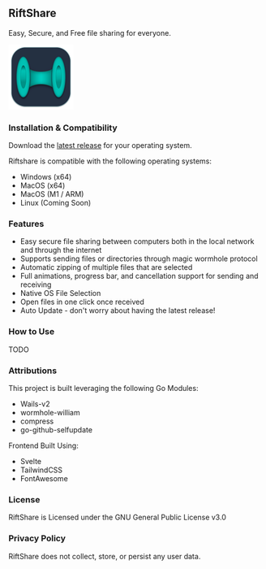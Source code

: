 ## RiftShare

Easy, Secure, and Free file sharing for everyone. 

<a href="https://github.com/achhabra2/riftshare/releases/latest" target="_blank">
<img src="https://github.com/achhabra2/riftshare/blob/main/appicon.png?raw=true" alt="icon" width="128"/>
</a>

### Installation & Compatibility

Download the [latest release](https://github.com/achhabra2/riftshare/releases/latest) for your operating system. 

Riftshare is compatible with the following operating systems:

* Windows (x64)
* MacOS (x64)
* MacOS (M1 / ARM)
* Linux (Coming Soon)

### Features

* Easy secure file sharing between computers both in the local network and through the internet
* Supports sending files or directories through magic wormhole protocol
* Automatic zipping of multiple files that are selected
* Full animations, progress bar, and cancellation support for sending and receiving
* Native OS File Selection
* Open files in one click once received
* Auto Update - don't worry about having the latest release!

### How to Use

TODO

### Attributions

This project is built leveraging the following Go Modules:
* Wails-v2
* wormhole-william
* compress
* go-github-selfupdate

Frontend Built Using:
* Svelte
* TailwindCSS
* FontAwesome

### License

RiftShare is Licensed under the GNU General Public License v3.0

### Privacy Policy

RiftShare does not collect, store, or persist any user data. 

